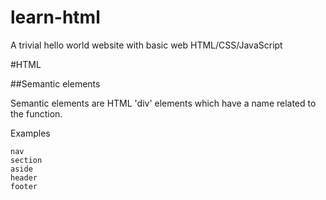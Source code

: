 # learn-html
A trivial hello world website with basic web HTML/CSS/JavaScript

#HTML

##Semantic elements

Semantic elements are HTML 'div' elements which have a name related to the function.

Examples

	nav
	section
	aside
	header
	footer

